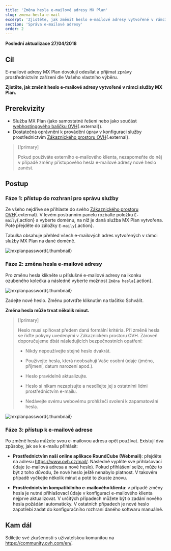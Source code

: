 ```yaml
---
title: 'Změna hesla e-mailové adresy MX Plan'
slug: zmena-hesla-e-mail
excerpt: 'Zjistěte, jak změnit heslo e-mailové adresy vytvořené v rámci služby MX Plan'
section: 'Správa e-mailové adresy'
order: 2
---
```


**Poslední aktualizace 27/04/2018**

## Cíl

E-mailové adresy MX Plan dovolují odesílat a přijímat zprávy prostřednictvím zařízení dle Vašeho vlastního výběru. 

**Zjistěte, jak změnit heslo e-mailové adresy vytvořené v rámci služby MX Plan.**

## Prerekvizity
- Služba MX Plan (jako samostatné řešení nebo jako součást [webhostingového balíčku OVH](https://www.ovh.cz/webhosting/){.external}).
- Dostatečná oprávnění k provádění úprav v konfiguraci služby prostřednictvím [Zákaznického prostoru OVH](https://www.ovh.com/auth/?action=gotomanager){.external}.

> [!primary]
>
> Pokud používáte externího e-mailového klienta, nezapomeňte do něj v případě změny přístupového hesla e-mailové adresy nové heslo zanést.
>

## Postup

### Fáze 1: přístup do rozhraní pro správu služby

Ze všeho nejdříve se přihlaste do svého [Zákaznického prostoru OVH](https://www.ovh.com/auth/?action=gotomanager){.external}. V levém postranním panelu rozbalte položku `E-maily`{.action} a vyberte doménu, na níž je daná služba MX Plan vytvořena. Poté přejděte do záložky `E-maily`{.action}.

Tabulka obsahuje přehled všech e-mailových adres vytvořených v rámci služby MX Plan na dané doméně.

![mxplanpassword](images/change-email-password-step1.png){.thumbnail}

### Fáze 2: změna hesla e-mailové adresy

Pro změnu hesla klikněte u příslušné e-mailové adresy na ikonku ozubeného kolečka a následně vyberte možnost `Změna hesla`{.action}.

![mxplanpassword](images/change-email-password-step2.png){.thumbnail}

Zadejte nové heslo. Změnu potvrďte kliknutím na tlačítko Schválit.

**Změna hesla může trvat několik minut.**

> [!primary]
>
> Heslo musí splňovat předem daná formální kritéria. Při změně hesla se řiďte pokyny uvedenými v Zákaznickém prostoru OVH. Zároveň doporučujeme dbát následujících bezpečnostních opatření:
>
> - Nikdy nepoužívejte stejné heslo dvakrát.
>
> - Používejte hesla, která neobsahují Vaše osobní údaje (jméno, příjmení, datum narození apod.).
>
> - Heslo pravidelně aktualizujte.
>
> - Heslo si nikam nezapisujte a nesdílejte jej s ostatními lidmi prostřednictvím e-mailu.
>
> - Nedávejte svému webovému prohlížeči svolení k zapamatování hesla.
>

![mxplanpassword](images/change-email-password-step3.png){.thumbnail}

### Fáze 3: přístup k e-mailové adrese

Po změně hesla můžete svou e-mailovou adresu opět používat. Existují dva způsoby, jak se k e-mailu přihlásit:

- **Prostřednictvím naší online aplikace RoundCube (Webmail)**: přejděte na adresu <https://www.ovh.cz/mail/>. Následně vyplňte své přihlašovací údaje (e-mailová adresa a nové heslo). Pokud přihlášení selže, může to být z toho důvodu, že nové heslo ještě nenabylo platnost. V takovém případě vyčkejte několik minut a poté to zkuste znovu.

- **Prostřednictvím kompatibilního e-mailového klienta**: v případě změny hesla je nutné přihlašovací údaje v konfiguraci e-mailového klienta nejprve aktualizovat. V určitých případech můžete být o zadání nového hesla požádáni automaticky. V ostatních případech je nové heslo zapotřebí zadat do konfiguračního rozhraní daného softwaru manuálně. 

## Kam dál

Sdílejte své zkušenosti s uživatelskou komunitou na <https://community.ovh.com/en/>.
